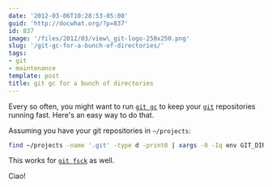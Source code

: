 ```yaml
---
date: '2012-03-06T10:28:53-05:00'
guid: 'http://docwhat.org/?p=837'
id: 837
image: '/files/2012/03/view\_git-logo-250x250.png'
slug: '/git-gc-for-a-bunch-of-directories/'
tags:
- git
- maintenance
template: post
title: git gc for a bunch of directories
---
```


Every so often, you might want to run
[`git gc`](http://stackoverflow.com/questions/55729/how-often-should-you-use-git-gc)
to keep your [`git`](http://git-scm.com/) repositories running fast.
Here's an easy way to do that.

Assuming you have your git repositories in `~/projects`:

```bash
find ~/projects -name '.git' -type d -print0 | xargs -0 -Iq env GIT_DIR=q git gc
```

This works for
[`git fsck`](http://book.git-scm.com/4_maintaining_git.html) as
well.

Ciao!
